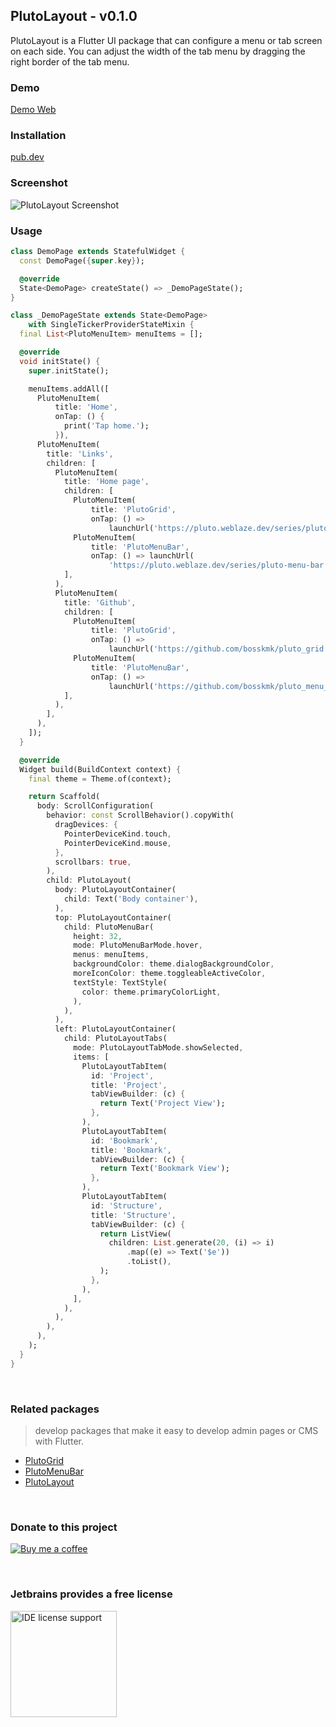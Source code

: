 ## PlutoLayout - v0.1.0

PlutoLayout is a Flutter UI package that can configure a menu or tab screen on each side.
You can adjust the width of the tab menu by dragging the right border of the tab menu.

### Demo
[Demo Web](https://bosskmk.github.io/pluto_layout/build/web/index.html)

### Installation
[pub.dev](https://pub.dev/packages/pluto_layout)

### Screenshot

![PlutoLayout Screenshot](https://bosskmk.github.io/images/pluto_layout/pluto_layout.gif)

### Usage

```dart
class DemoPage extends StatefulWidget {
  const DemoPage({super.key});

  @override
  State<DemoPage> createState() => _DemoPageState();
}

class _DemoPageState extends State<DemoPage>
    with SingleTickerProviderStateMixin {
  final List<PlutoMenuItem> menuItems = [];

  @override
  void initState() {
    super.initState();

    menuItems.addAll([
      PlutoMenuItem(
          title: 'Home',
          onTap: () {
            print('Tap home.');
          }),
      PlutoMenuItem(
        title: 'Links',
        children: [
          PlutoMenuItem(
            title: 'Home page',
            children: [
              PlutoMenuItem(
                  title: 'PlutoGrid',
                  onTap: () =>
                      launchUrl('https://pluto.weblaze.dev/series/pluto-grid')),
              PlutoMenuItem(
                  title: 'PlutoMenuBar',
                  onTap: () => launchUrl(
                      'https://pluto.weblaze.dev/series/pluto-menu-bar')),
            ],
          ),
          PlutoMenuItem(
            title: 'Github',
            children: [
              PlutoMenuItem(
                  title: 'PlutoGrid',
                  onTap: () =>
                      launchUrl('https://github.com/bosskmk/pluto_grid')),
              PlutoMenuItem(
                  title: 'PlutoMenuBar',
                  onTap: () =>
                      launchUrl('https://github.com/bosskmk/pluto_menu_bar')),
            ],
          ),
        ],
      ),
    ]);
  }

  @override
  Widget build(BuildContext context) {
    final theme = Theme.of(context);

    return Scaffold(
      body: ScrollConfiguration(
        behavior: const ScrollBehavior().copyWith(
          dragDevices: {
            PointerDeviceKind.touch,
            PointerDeviceKind.mouse,
          },
          scrollbars: true,
        ),
        child: PlutoLayout(
          body: PlutoLayoutContainer(
            child: Text('Body container'),
          ),
          top: PlutoLayoutContainer(
            child: PlutoMenuBar(
              height: 32,
              mode: PlutoMenuBarMode.hover,
              menus: menuItems,
              backgroundColor: theme.dialogBackgroundColor,
              moreIconColor: theme.toggleableActiveColor,
              textStyle: TextStyle(
                color: theme.primaryColorLight,
              ),
            ),
          ),
          left: PlutoLayoutContainer(
            child: PlutoLayoutTabs(
              mode: PlutoLayoutTabMode.showSelected,
              items: [
                PlutoLayoutTabItem(
                  id: 'Project',
                  title: 'Project',
                  tabViewBuilder: (c) {
                    return Text('Project View');
                  },
                ),
                PlutoLayoutTabItem(
                  id: 'Bookmark',
                  title: 'Bookmark',
                  tabViewBuilder: (c) {
                    return Text('Bookmark View');
                  },
                ),
                PlutoLayoutTabItem(
                  id: 'Structure',
                  title: 'Structure',
                  tabViewBuilder: (c) {
                    return ListView(
                      children: List.generate(20, (i) => i)
                          .map((e) => Text('$e'))
                          .toList(),
                    );
                  },
                ),
              ],
            ),
          ),
        ),
      ),
    );
  }
}
```

<br>

### Related packages
> develop packages that make it easy to develop admin pages or CMS with Flutter.
* [PlutoGrid](https://github.com/bosskmk/pluto_grid)
* [PlutoMenuBar](https://github.com/bosskmk/pluto_menu_bar)
* [PlutoLayout](https://github.com/bosskmk/pluto_layout)

<br>

### Donate to this project

[![Buy me a coffee](https://www.buymeacoffee.com/assets/img/custom_images/white_img.png)](https://www.buymeacoffee.com/manki)

<br>

### Jetbrains provides a free license

[<img alt="IDE license support" src="https://resources.jetbrains.com/storage/products/company/brand/logos/jb_beam.png" width="170"/>](https://www.jetbrains.com/community/opensource/#support)
